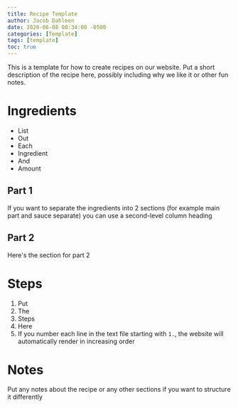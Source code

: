 ```yaml
---
title: Recipe Template
author: Jacob Dahleen
date: 2020-06-08 00:34:00 -0500
categories: [Template]
tags: [template]
toc: true
---
```


This is a template for how to create recipes on our website. Put a short description of the recipe here, possibly including why we like it or other fun notes.

# Ingredients
- List
- Out
- Each
- Ingredient
- And
- Amount

## Part 1
If you want to separate the ingredients into 2 sections (for example main part and sauce separate) you can use a second-level column heading

## Part 2
Here's the section for part 2

# Steps
1. Put
1. The
1. Steps
1. Here
1. If you number each line in the text file starting with `1.`, the website will automatically render in increasing order

# Notes
Put any notes about the recipe or any other sections if you want to structure it differently